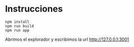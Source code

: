 # Instrucciones

```
npm install
npm run build
npm run app
```

Abrimos el explorador y escribimos la url http://127.0.0.1:3001
